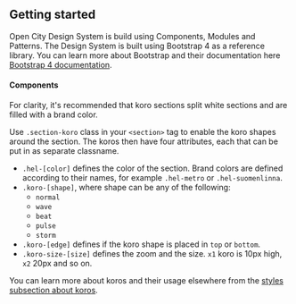 ## Getting started

Open City Design System is build using Components, Modules and Patterns. 
The Design System is built using Bootstrap 4 as a reference library. 
You can learn more about Bootstrap and their documentation here [Bootstrap 4 documentation](https://google.com).

#### Components


For clarity, it's recommended that koro sections split white sections and are filled with a brand color.

Use `.section-koro` class in your `<section>` tag to enable the koro shapes around the section. The koros then have four attributes, each that can be put in as separate classname.

 - `.hel-[color]` defines the color of the section. Brand colors are defined according to their names, for example `.hel-metro` or `.hel-suomenlinna`.
 - `.koro-[shape]`, where shape can be any of the following:
      - `normal`
      - `wave`
      - `beat`
      - `pulse`
      - `storm`
- `.koro-[edge]` defines if the koro shape is placed in `top` or `bottom`.
- `.koro-size-[size]` defines the zoom and the size. `x1` koro is 10px high, `x2` 20px and so on.

You can learn more about koros and their usage elsewhere from the [styles subsection about koros](/development/styles/koro).
